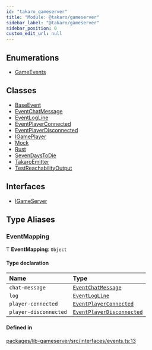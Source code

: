 ```yaml
---
id: "takaro_gameserver"
title: "Module: @takaro/gameserver"
sidebar_label: "@takaro/gameserver"
sidebar_position: 0
custom_edit_url: null
---
```


## Enumerations

- [GameEvents](../enums/takaro_gameserver.GameEvents.md)

## Classes

- [BaseEvent](../classes/takaro_gameserver.BaseEvent.md)
- [EventChatMessage](../classes/takaro_gameserver.EventChatMessage.md)
- [EventLogLine](../classes/takaro_gameserver.EventLogLine.md)
- [EventPlayerConnected](../classes/takaro_gameserver.EventPlayerConnected.md)
- [EventPlayerDisconnected](../classes/takaro_gameserver.EventPlayerDisconnected.md)
- [IGamePlayer](../classes/takaro_gameserver.IGamePlayer.md)
- [Mock](../classes/takaro_gameserver.Mock.md)
- [Rust](../classes/takaro_gameserver.Rust.md)
- [SevenDaysToDie](../classes/takaro_gameserver.SevenDaysToDie.md)
- [TakaroEmitter](../classes/takaro_gameserver.TakaroEmitter.md)
- [TestReachabilityOutput](../classes/takaro_gameserver.TestReachabilityOutput.md)

## Interfaces

- [IGameServer](../interfaces/takaro_gameserver.IGameServer.md)

## Type Aliases

### EventMapping

Ƭ **EventMapping**: `Object`

#### Type declaration

| Name | Type |
| :------ | :------ |
| `chat-message` | [`EventChatMessage`](../classes/takaro_gameserver.EventChatMessage.md) |
| `log` | [`EventLogLine`](../classes/takaro_gameserver.EventLogLine.md) |
| `player-connected` | [`EventPlayerConnected`](../classes/takaro_gameserver.EventPlayerConnected.md) |
| `player-disconnected` | [`EventPlayerDisconnected`](../classes/takaro_gameserver.EventPlayerDisconnected.md) |

#### Defined in

[packages/lib-gameserver/src/interfaces/events.ts:13](https://github.com/niekcandaele/Takaro/blob/91fb19b/packages/lib-gameserver/src/interfaces/events.ts#L13)
